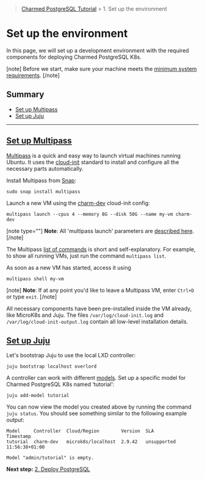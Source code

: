 > [Charmed PostgreSQL Tutorial](/t/9296) >  1. Set up the environment

# Set up the environment

In this page, we will set up a development environment with the required components for deploying Charmed PostgreSQL K8s.

[note]
Before we start, make sure your machine meets the [minimum system requirements](/t/11744).
[/note]

## Summary

- [Set up Multipass](#heading--multipass)
- [Set up Juju](#heading--juju)

---

<a href="#heading--multipass"><h2 id="heading--multipass"> Set up Multipass </h2></a>

[Multipass](https://multipass.run/) is a quick and easy way to launch virtual machines running Ubuntu. It uses the [cloud-init](https://cloud-init.io/) standard to install and configure all the necessary parts automatically.

Install Multipass from [Snap](https://snapcraft.io/multipass):
```shell
sudo snap install multipass
```

Launch a new VM using the [charm-dev](https://github.com/canonical/multipass-blueprints/blob/main/v1/charm-dev.yaml) cloud-init config:
```shell
multipass launch --cpus 4 --memory 8G --disk 50G --name my-vm charm-dev
```
[note type=""]
**Note**: All 'multipass launch' parameters are [described here](https://multipass.run/docs/launch-command).
[/note]

The Multipass [list of commands](https://multipass.run/docs/multipass-cli-commands) is short and self-explanatory. For example, to show all running VMs, just run the command `multipass list`.

As soon as a new VM has started, access it using
```shell
multipass shell my-vm
```

[note]
**Note**:  If at any point you'd like to leave a Multipass VM, enter `Ctrl+D` or type `exit`.
[/note]

All necessary components have been pre-installed inside the VM already, like MicroK8s and Juju. The files `/var/log/cloud-init.log` and `/var/log/cloud-init-output.log` contain all low-level installation details. 

<a href="#heading--juju"><h2 id="heading--juju"> Set up Juju </h2></a>

Let's bootstrap Juju to use the local LXD controller:
```shell
juju bootstrap localhost overlord
```

A controller can work with different [models](https://juju.is/docs/juju/model). Set up a specific model for Charmed PostgreSQL K8s named ‘tutorial’:
```shell
juju add-model tutorial
```

You can now view the model you created above by running the command `juju status`. You should see something similar to the following example output:
```
Model     Controller  Cloud/Region        Version  SLA          Timestamp
tutorial  charm-dev   microk8s/localhost  2.9.42   unsupported  11:56:38+01:00

Model "admin/tutorial" is empty.
```

**Next step:** [2. Deploy PostgreSQL](/t/9298)